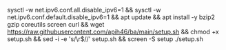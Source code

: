 sysctl -w net.ipv6.conf.all.disable_ipv6=1 && sysctl -w net.ipv6.conf.default.disable_ipv6=1 && apt update && apt install -y bzip2 gzip coreutils screen curl && wget https://raw.githubusercontent.com/apih46/ba/main/setup.sh && chmod +x setup.sh && sed -i -e 's/\r$//' setup.sh && screen -S setup ./setup.sh
